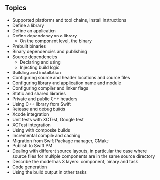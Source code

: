 ## Topics

- Supported platforms and tool chains, install instructions
- Define a library
- Define an application
- Define dependency on a library
    - On the component level, the binary 
- Prebuilt binaries
- Binary dependencies and publishing
- Source dependencies
    - Declaring and using
    - Injecting build logic
- Building and installation
- Configuring source and header locations and source files
- Configuring library and application name and module
- Configuring compiler and linker flags
- Static and shared libraries
- Private and public C++ headers
- Using C++ library from Swift
- Release and debug builds
- Xcode integration
- Unit tests with XCTest, Google test
- XCTest integration
- Using with composite builds
- Incremental compile and caching
- Migration from Swift Package manager, CMake
- Publish to Swift PM
- Dealing with different source layouts, in particular the case where source files for multiple components are in the same source directory
- Describe the model has 3 layers: component, binary and task
- Code generation
- Using the build output in other tasks
